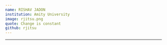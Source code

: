 ```yaml
---
name: RISHAV JADON
institution: Amity University
image: rjitsu.png
quote: Change is constant
github: rjitsu
---
```

---
